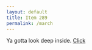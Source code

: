 ```yaml
---
layout: default
title: Item 289
permalink: /march
---
```

Ya gotta look deep inside. 
[Click](items/item289/2-11OpenMe.STEP)
